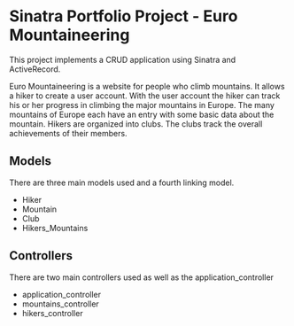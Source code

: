 # Sinatra Portfolio Project - Euro Mountaineering

This project implements a CRUD application using Sinatra and ActiveRecord.

Euro Mountaineering is a website for people who climb mountains. It allows a hiker to create a user account. With the user account the hiker can track his or her progress in climbing the major mountains in Europe. The many mountains of Europe each have an entry with some basic data about the mountain. Hikers are organized into clubs. The clubs track the overall achievements of their members.

## Models

There are three main models used and a fourth linking model.

* Hiker
* Mountain
* Club
* Hikers_Mountains

## Controllers

There are two main controllers used as well as the application_controller

* application_controller
* mountains_controller
* hikers_controller
